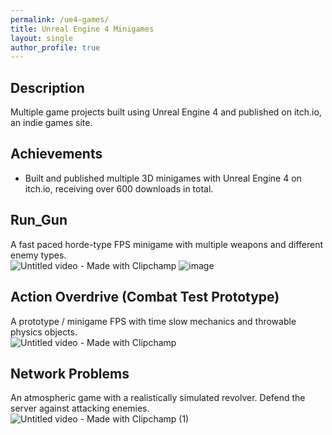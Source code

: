 ```yaml
---
permalink: /ue4-games/
title: Unreal Engine 4 Minigames
layout: single
author_profile: true
---
```


## Description
Multiple game projects built using Unreal Engine 4 and published on itch.io, an indie games site. 

## Achievements
- Built and published multiple 3D minigames with Unreal Engine 4 on itch.io, receiving over 600 downloads in total.

## Run_Gun
A fast paced horde-type FPS minigame with multiple weapons and different enemy types.     
![Untitled video - Made with Clipchamp](https://github.com/user-attachments/assets/975e0bf1-7a74-4869-8775-763130a363b4)
![image](https://github.com/user-attachments/assets/1fc03ff9-d57c-48f9-b450-1016f978be28)

## Action Overdrive (Combat Test Prototype)
A prototype / minigame FPS with time slow mechanics and throwable physics objects.    
![Untitled video - Made with Clipchamp](https://github.com/user-attachments/assets/264e566b-9ed7-4ec3-b14f-d9f90d4370bd)

## Network Problems
An atmospheric game with a realistically simulated revolver. Defend the server against attacking enemies.      
![Untitled video - Made with Clipchamp (1)](https://github.com/user-attachments/assets/13580d8f-ee02-4407-9844-121b7a911981)
